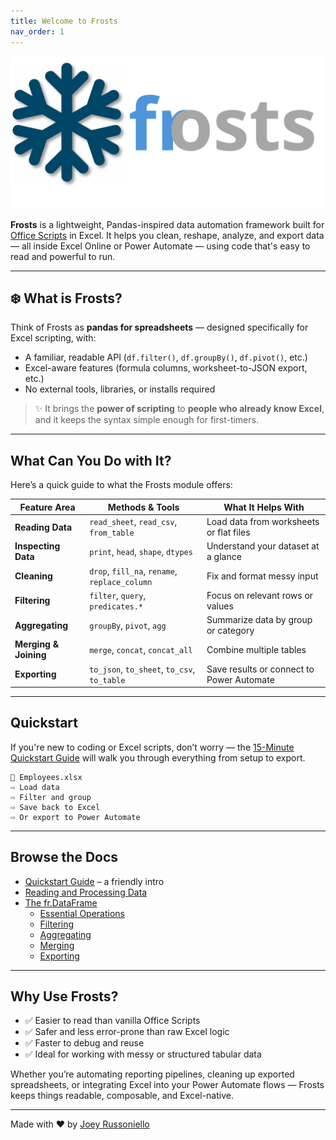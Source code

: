 ```yaml
---
title: Welcome to Frosts
nav_order: 1
---
```


![Frosts Logo](images/frosts_logo.svg)

**Frosts** is a lightweight, Pandas-inspired data automation framework built for [Office Scripts](https://learn.microsoft.com/en-us/javascript/api/overview/excel) in Excel. It helps you clean, reshape, analyze, and export data — all inside Excel Online or Power Automate — using code that's easy to read and powerful to run.

---

## ❄️ What is Frosts?

Think of Frosts as **pandas for spreadsheets** — designed specifically for Excel scripting, with:

- A familiar, readable API (`df.filter()`, `df.groupBy()`, `df.pivot()`, etc.)
- Excel-aware features (formula columns, worksheet-to-JSON export, etc.)
- No external tools, libraries, or installs required

> ✨ It brings the **power of scripting** to **people who already know Excel**, and it keeps the syntax simple enough for first-timers.

---

## What Can You Do with It?

Here’s a quick guide to what the Frosts module offers:

| Feature Area         | Methods & Tools                            | What It Helps With                            |
|----------------------|---------------------------------------------|-----------------------------------------------|
| **Reading Data**     | `read_sheet`, `read_csv`, `from_table`     | Load data from worksheets or flat files       |
| **Inspecting Data**  | `print`, `head`, `shape`, `dtypes`         | Understand your dataset at a glance           |
| **Cleaning**         | `drop`, `fill_na`, `rename`, `replace_column` | Fix and format messy input                    |
| **Filtering**        | `filter`, `query`, `predicates.*`          | Focus on relevant rows or values              |
| **Aggregating**      | `groupBy`, `pivot`, `agg`                  | Summarize data by group or category           |
| **Merging & Joining**| `merge`, `concat`, `concat_all`            | Combine multiple tables                       |
| **Exporting**        | `to_json`, `to_sheet`, `to_csv`, `to_table`| Save results or connect to Power Automate     |

---

## Quickstart

If you're new to coding or Excel scripts, don’t worry — the [15-Minute Quickstart Guide](quickstart.md) will walk you through everything from setup to export.

```text
📂 Employees.xlsx
⇨ Load data
⇨ Filter and group
⇨ Save back to Excel
⇨ Or export to Power Automate
```

---

## Browse the Docs

- [Quickstart Guide](quickstart.md) – a friendly intro
- [Reading and Processing Data](api_reference/other_functions.md)
- [The fr.DataFrame](api_reference/dataframe_index.md)
  - [Essential Operations](api_reference/df_methods/basic_operations.md)
  - [Filtering](api_reference/df_methods/filtering.md)
  - [Aggregating](api_reference/df_methods/aggregation.md)
  - [Merging](api_reference/df_methods/merging.md)
  - [Exporting](api_reference/df_methods/outputs.md)

---

## Why Use Frosts?

- ✅ Easier to read than vanilla Office Scripts
- ✅ Safer and less error-prone than raw Excel logic
- ✅ Faster to debug and reuse
- ✅ Ideal for working with messy or structured tabular data

Whether you’re automating reporting pipelines, cleaning up exported spreadsheets, or integrating Excel into your Power Automate flows — Frosts keeps things readable, composable, and Excel-native.

---

Made with ❤️ by [Joey Russoniello](https://github.com/JoeyRussoniello)

